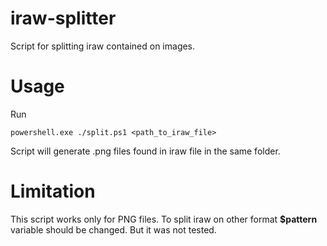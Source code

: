 # iraw-splitter
Script for splitting iraw contained on images.

# Usage
Run
```
powershell.exe ./split.ps1 <path_to_iraw_file>
```
Script will generate .png files found in iraw file in the same folder.

# Limitation
This script works only for PNG files. 
To split iraw on other format **$pattern** variable should be changed. But it was not tested.
